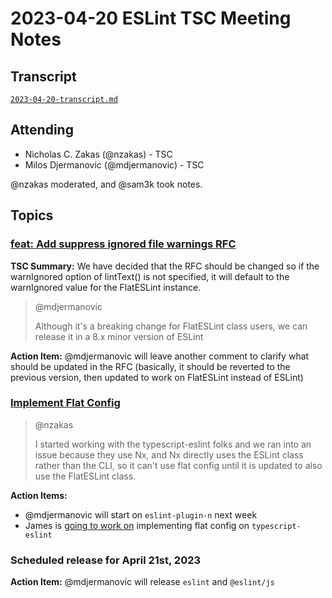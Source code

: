 # 2023-04-20 ESLint TSC Meeting Notes

## Transcript

[`2023-04-20-transcript.md`](2023-04-20-transcript.md)

## Attending

* Nicholas C. Zakas (@nzakas) - TSC
* Milos Djermanovic (@mdjermanovic) - TSC

@nzakas moderated, and @sam3k took notes.

## Topics


### [feat: Add suppress ignored file warnings RFC](https://github.com/eslint/rfcs/pull/90)

**TSC Summary:** We have decided that the RFC should be changed so if the warnIgnored option of lintText() is not specified, it will default to the warnIgnored value for the FlatESLint instance.

> @mdjermanovic
>
> Although it's a breaking change for FlatESLint class users, we can release it in a 8.x minor version of ESLint

**Action Item:** @mdjermanovic will leave another comment to clarify what should be updated in the RFC (basically, it should be reverted to the previous version, then updated to work on FlatESLint instead of ESLint)

### [Implement Flat Config](https://github.com/eslint/eslint/issues/13481)

> @nzakas
>
> I started working with the typescript-eslint folks and we ran into an issue because they use Nx, and Nx directly uses the ESLint class rather than the CLI, so it can't use flat config until it is updated to also use the FlatESLint class.

**Action Items:** 
* @mdjermanovic will start on `eslint-plugin-n` next week
* James is [going to work on](https://github.com/typescript-eslint/typescript-eslint/pull/6836) implementing flat config on `typescript-eslint`

### Scheduled release for April 21st, 2023

**Action Item:** @mdjermanovic will release `eslint` and `@eslint/js`

